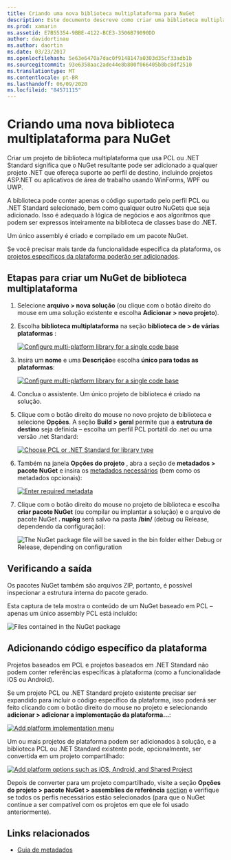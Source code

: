 ```yaml
---
title: Criando uma nova biblioteca multiplataforma para NuGet
description: Este documento descreve como criar uma biblioteca multiplataforma para uso com o NuGet. Essa técnica é adequada para algoritmos e lógica de negócios que podem ser expressas inteiramente na biblioteca de classes base .NET e, portanto, serão executadas em todas as plataformas de destino sem código específico à plataforma.
ms.prod: xamarin
ms.assetid: E7B55354-9BBE-4122-BCE3-3506B79090DD
author: davidortinau
ms.author: daortin
ms.date: 03/23/2017
ms.openlocfilehash: 5e63e6470a7dac0f9148147a0303d35cf33adb1b
ms.sourcegitcommit: 93e6358aac2ade44e8b800f066405b8bc8df2510
ms.translationtype: MT
ms.contentlocale: pt-BR
ms.lasthandoff: 06/09/2020
ms.locfileid: "84571115"
---
```

# <a name="creating-a-new-multiplatform-library-for-nuget"></a>Criando uma nova biblioteca multiplataforma para NuGet

Criar um projeto de biblioteca multiplataforma que usa PCL ou .NET Standard significa que o NuGet resultante pode ser adicionado a qualquer projeto .NET que ofereça suporte ao perfil de destino, incluindo projetos ASP.NET ou aplicativos de área de trabalho usando WinForms, WPF ou UWP.

A biblioteca pode conter apenas o código suportado pelo perfil PCL ou .NET Standard selecionado, bem como qualquer outro NuGets que seja adicionado.
Isso é adequado à lógica de negócios e aos algoritmos que podem ser expressos inteiramente na biblioteca de classes base do .NET.

Um único assembly é criado e compilado em um pacote NuGet.

Se você precisar mais tarde da funcionalidade específica da plataforma, os [projetos específicos da plataforma poderão ser adicionados](#add-platforms).

## <a name="steps-to-create-a-multiplatform-library-nuget"></a>Etapas para criar um NuGet de biblioteca multiplataforma

1. Selecione **arquivo > nova solução** (ou clique com o botão direito do mouse em uma solução existente e escolha **Adicionar > novo projeto**).

2. Escolha **biblioteca multiplataforma** na seção **biblioteca de > de várias plataformas** :

   [![](single-codebase-images/mulitplatform-library-sml.png "Configure multi-platform library for a single code base")](single-codebase-images/mulitplatform-library.png#lightbox)

3. Insira um **nome** e uma **Descrição**e escolha **único para todas as plataformas**:

   [![](single-codebase-images/single-configure-sml.png "Configure multi-platform library for a single code base")](single-codebase-images/single-configure.png#lightbox)

4. Conclua o assistente. Um único projeto de biblioteca é criado na solução.

5. Clique com o botão direito do mouse no novo projeto de biblioteca e selecione **Opções**. A seção **Build > geral** permite que a **estrutura de destino** seja definida – escolha um perfil PCL portátil do .net ou uma versão .net Standard:

   [![](single-codebase-images/single-choose-type-sml.png "Choose PCL or .NET Standard for library type")](single-codebase-images/single-choose-type.png#lightbox)

6. Também na janela **Opções do projeto** , abra a seção de **metadados > pacote NuGet** e insira os [metadados necessários](~/cross-platform/app-fundamentals/nuget-multiplatform-libraries/metadata.md) (bem como os metadados opcionais):

   [![](single-codebase-images/single-metadata-sml.png "Enter required metadata")](single-codebase-images/single-metadata.png#lightbox)

7. Clique com o botão direito do mouse no projeto de biblioteca e escolha **criar pacote NuGet** (ou compilar ou implantar a solução) e o arquivo de pacote NuGet **. nupkg** será salvo na pasta **/bin/** (debug ou Release, dependendo da configuração):

   ![](single-codebase-images/create-nuget-package.png "The NuGet package file will be saved in the bin folder either Debug or Release, depending on configuration")

## <a name="verifying-the-output"></a>Verificando a saída

Os pacotes NuGet também são arquivos ZIP, portanto, é possível inspecionar a estrutura interna do pacote gerado.

Esta captura de tela mostra o conteúdo de um NuGet baseado em PCL – apenas um único assembly PCL está incluído:

![](single-codebase-images/nuget-output.png "Files contained in the NuGet package")

<a name="add-platforms"></a>

## <a name="adding-platform-specific-code"></a>Adicionando código específico da plataforma

Projetos baseados em PCL e projetos baseados em .NET Standard não podem conter referências específicas à plataforma (como a funcionalidade iOS ou Android).

Se um projeto PCL ou .NET Standard projeto existente precisar ser expandido para incluir o código específico da plataforma, isso poderá ser feito clicando com o botão direito do mouse no projeto e selecionando **adicionar > adicionar a implementação da plataforma...**:

[![](single-codebase-images/add-later-sml.png "Add platform implementation menu")](single-codebase-images/add-later.png#lightbox)

Um ou mais projetos de plataforma podem ser adicionados à solução, e a biblioteca PCL ou .NET Standard existente pode, opcionalmente, ser convertida em um projeto compartilhado:

[![](single-codebase-images/add-later-platforms-sml.png "Add platform options such as iOS, Android, and Shared Project")](single-codebase-images/add-later-platforms-sml.png#lightbox)

Depois de converter para um projeto compartilhado, visite a seção **Opções do projeto > pacote NuGet > assemblies de referência** 
 [section](~/cross-platform/app-fundamentals/nuget-multiplatform-libraries/platform-specific.md) e verifique se todos os perfis necessários estão selecionados (para que o NuGet continue a ser compatível com os projetos em que ele foi usado anteriormente).

## <a name="related-links"></a>Links relacionados

- [Guia de metadados](~/cross-platform/app-fundamentals/nuget-multiplatform-libraries/metadata.md)
